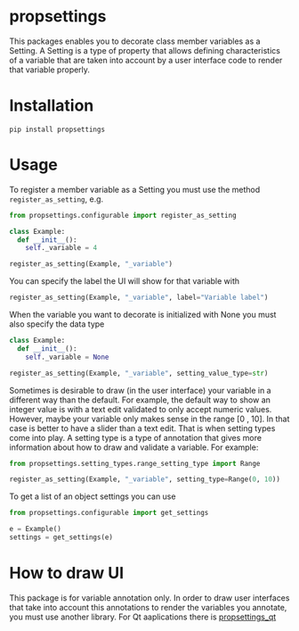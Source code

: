 # propsettings

This packages enables you to decorate class member variables as a Setting. A Setting is a type of property that allows defining characteristics of a variable that are taken into account by a user interface code to render that variable properly.

# Installation
```pip install propsettings```

# Usage
To register a member variable as a Setting you must use the method ```register_as_setting```, e.g.
```python
from propsettings.configurable import register_as_setting

class Example:
  def __init__():
    self._variable = 4

register_as_setting(Example, "_variable")
```

You can specify the label the UI will show for that variable with
```python
register_as_setting(Example, "_variable", label="Variable label")
```

When the variable you want to decorate is initialized with None you must also specify the data type
```python
class Example:
  def __init__():
    self._variable = None

register_as_setting(Example, "_variable", setting_value_type=str)
```

Sometimes is desirable to draw (in the user interface) your variable in a different way than the default. For example, the default way to show an integer value is with a text edit validated to only accept numeric values. However, maybe your variable only makes sense in the range [0 , 10]. In that case is better to have a slider than a text edit. That is when setting types come into play. A setting type is a type of annotation that gives more information about how to draw and validate a variable. For example:
```python
from propsettings.setting_types.range_setting_type import Range

register_as_setting(Example, "_variable", setting_type=Range(0, 10))
```

To get a list of an object settings you can use
```python
from propsettings.configurable import get_settings

e = Example()
settings = get_settings(e)
```

# How to draw UI
This package is for variable annotation only. In order to draw user interfaces that take into account this annotations to render the variables you annotate, you must use another library. For Qt aaplications there is [propsettings_qt](https://github.com/mnicolas94/propsettings_qt)
